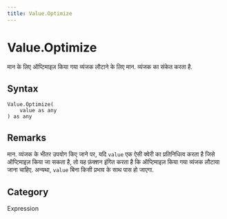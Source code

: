 ```yaml
---
title: Value.Optimize
---
```


# Value.Optimize


मान के लिए ऑप्टिमाइज़ किया गया व्यंजक लौटाने के लिए मान. व्यंजक का संकेत करता है.


## Syntax

```powerquery
Value.Optimize(
    value as any
) as any
```


## Remarks

मान. व्यंजक के भीतर उपयोग किए जाने पर, यदि <code>value</code> एक ऐसी क्वेरी का प्रतिनिधित्व करता है जिसे ऑप्टिमाइज़ किया जा सकता है, तो यह फ़ंक्शन इंगित करता है कि ऑप्टिमाइज़ किया गया व्यंजक लौटाया जाना चाहिए. अन्यथा, <code>value</code> बिना किसी प्रभाव के साथ पास हो जाएगा.



## Category
Expression
